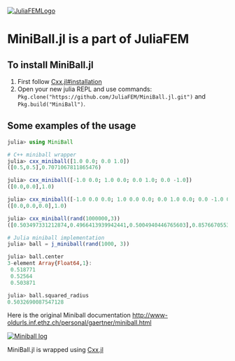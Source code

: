[![JuliaFEMLogo](https://github.com/JuliaFEM/JuliaFEM.jl/blob/master/docs/logo/JuliaFEMLogo_128x128.png)](http://www.juliafem.org) 

# MiniBall.jl is a part of JuliaFEM



## To install MiniBall.jl
1. First follow [Cxx.jl#installation](https://github.com/Keno/Cxx.jl#installation)
2. Open your new julia REPL and use commands: `Pkg.clone("https://github.com/JuliaFEM/MiniBall.jl.git")` and `Pkg.build("MiniBall")`. 

## Some examples of the usage 

```julia
julia> using MiniBall

# C++ miniball wrapper
julia> cxx_miniball([1.0 0.0; 0.0 1.0])
([0.5,0.5],0.7071067811865476)

julia> cxx_miniball([-1.0 0.0; 1.0 0.0; 0.0 1.0; 0.0 -1.0])
([0.0,0.0],1.0)

julia> cxx_miniball([-1.0 0.0 0.0; 1.0 0.0 0.0; 0.0 1.0 0.0; 0.0 -1.0 0.0])
([0.0,0.0,0.0],1.0)

julia> cxx_miniball(rand(1000000,3))
([0.503497331212874,0.4966413939942441,0.5004940446765603],0.8576670553673171)

# Julia miniball implementation
julia> ball = j_miniball(rand(1000, 3))

julia> ball.center
3-element Array{Float64,1}:
 0.518771
 0.52564 
 0.503871

julia> ball.squared_radius
0.5032690087547128
```
Here is the original Miniball documentation http://www-oldurls.inf.ethz.ch/personal/gaertner/miniball.html

[![Miniball log](http://www-oldurls.inf.ethz.ch/personal/gaertner/miniball/mb.gif)](http://www-oldurls.inf.ethz.ch/personal/gaertner/miniball.html)

MiniBall.jl is wrapped using [Cxx.jl](https://github.com/Keno/Cxx.jl)
